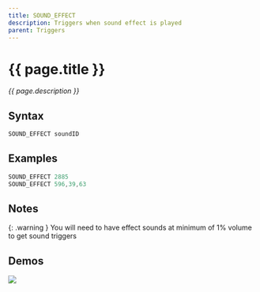 ```yaml
---
title: SOUND_EFFECT
description: Triggers when sound effect is played
parent: Triggers
---
```


# {{ page.title }}

_{{ page.description }}_

## Syntax

```java
SOUND_EFFECT soundID 
```

## Examples

```java
SOUND_EFFECT 2885
SOUND_EFFECT 596,39,63
```

## Notes

{: .warning }
You will need to have effect sounds at minimum of 1% volume to get sound triggers

## Demos

![](N/A)

